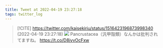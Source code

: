```yaml
---
title: Tweet at 2022-04-19 23:27:18
tags: twitter_log
---
```


> [!CITE] https://twitter.com/kaisekiriu/status/1516423196873998340 (2022-04-19 23:27:18)
> ![](https://twitter.com/kaisekiriu/status/1516423196873998340)
> Pancrustacea（汎甲殻類）なんかは批判されてますね。
> https://t.co/D8jyvOcFxw
